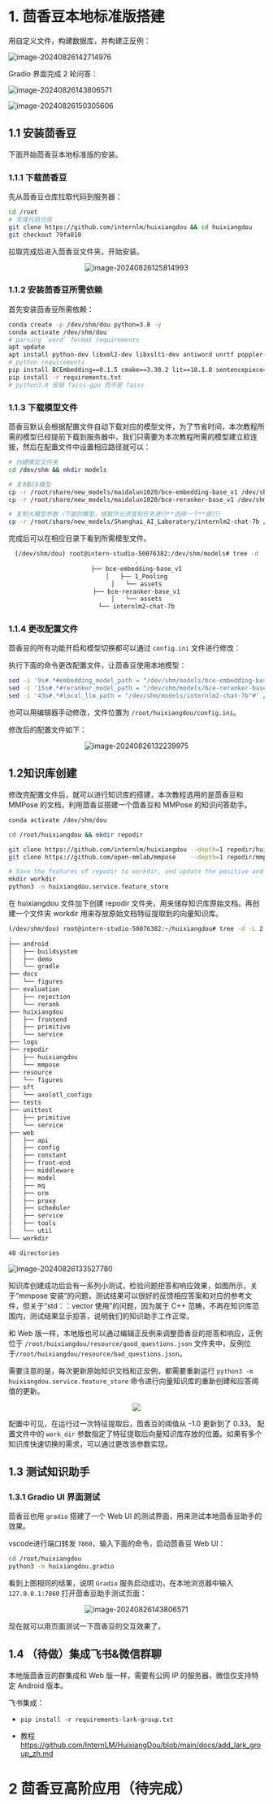 

# 1. 茴香豆本地标准版搭建

用自定义文件，构建数据库，并构建正反例：

![image-20240826142714976](./image-20240826142714976.png)

 Gradio 界面完成 2 轮问答：

![image-20240826143806571](./image-20240826143806571.png)

![image-20240826150305606](./image-20240826150305606.png)

## 1.1  安装茴香豆

下面开始茴香豆本地标准版的安装。

### 1.1.1 下载茴香豆

先从茴香豆仓库拉取代码到服务器：

```bash
cd /root
# 克隆代码仓库
git clone https://github.com/internlm/huixiangdou && cd huixiangdou
git checkout 79fa810
```

拉取完成后进入茴香豆文件夹，开始安装。

<div align="center">

![image-20240826125814993](./image-20240826125814993.png)

</div>

### 1.1.2 安装茴香豆所需依赖

首先安装茴香豆所需依赖：

```bash
conda create -p /dev/shm/dou python=3.8 -y
conda activate /dev/shm/dou
# parsing `word` format requirements
apt update
apt install python-dev libxml2-dev libxslt1-dev antiword unrtf poppler-utils pstotext tesseract-ocr flac ffmpeg lame libmad0 libsox-fmt-mp3 sox libjpeg-dev swig libpulse-dev
# python requirements
pip install BCEmbedding==0.1.5 cmake==3.30.2 lit==18.1.8 sentencepiece==0.2.0 protobuf==5.27.3 accelerate==0.33.0
pip install -r requirements.txt
# python3.8 安装 faiss-gpu 而不是 faiss
```

### 1.1.3 下载模型文件

茴香豆默认会根据配置文件自动下载对应的模型文件，为了节省时间，本次教程所需的模型已经提前下载到服务器中，我们只需要为本次教程所需的模型建立软连接，然后在配置文件中设置相应路径就可以：

```bash
# 创建模型文件夹
cd /dev/shm && mkdir models

# 复制BCE模型
cp -r /root/share/new_models/maidalun1020/bce-embedding-base_v1 /dev/shm/models/bce-embedding-base_v1
cp -r /root/share/new_models/maidalun1020/bce-reranker-base_v1 /dev/shm/models/bce-reranker-base_v1

# 复制大模型参数（下面的模型，根据作业进度和任务进行**选择一个**就行）
cp -r /root/share/new_models/Shanghai_AI_Laboratory/internlm2-chat-7b /dev/shm/models/internlm2-chat-7b
```

完成后可以在相应目录下看到所需模型文件。

<div align="center">

```bash
(/dev/shm/dou) root@intern-studio-50076382:/dev/shm/models# tree -d
.
├── bce-embedding-base_v1
│   ├── 1_Pooling
│   └── assets
├── bce-reranker-base_v1
│   └── assets
└── internlm2-chat-7b
```

</div>

### 1.1.4 更改配置文件

茴香豆的所有功能开启和模型切换都可以通过 `config.ini` 文件进行修改：</div>

执行下面的命令更改配置文件，让茴香豆使用本地模型：

```bash
sed -i '9s#.*#embedding_model_path = "/dev/shm/models/bce-embedding-base_v1"#' /root/huixiangdou/config.ini
sed -i '15s#.*#reranker_model_path = "/dev/shm/models/bce-reranker-base_v1"#' /root/huixiangdou/config.ini
sed -i '43s#.*#local_llm_path = "/dev/shm/models/internlm2-chat-7b"#' /root/huixiangdou/config.ini
```

也可以用编辑器手动修改，文件位置为 `/root/huixiangdou/config.ini`。

修改后的配置文件如下：

<div align="center">

![image-20240826132239975](./image-20240826132239975.png)

</div>

## 1.2知识库创建

修改完配置文件后，就可以进行知识库的搭建，本次教程选用的是茴香豆和 MMPose 的文档，利用茴香豆搭建一个茴香豆和 MMPose 的知识问答助手。

```bash
conda activate /dev/shm/dou

cd /root/huixiangdou && mkdir repodir

git clone https://github.com/internlm/huixiangdou --depth=1 repodir/huixiangdou
git clone https://github.com/open-mmlab/mmpose    --depth=1 repodir/mmpose

# Save the features of repodir to workdir, and update the positive and negative example thresholds into `config.ini`
mkdir workdir
python3 -m huixiangdou.service.feature_store
```

在 huixiangdou 文件加下创建 repodir 文件夹，用来储存知识库原始文档。再创建一个文件夹 workdir 用来存放原始文档特征提取到的向量知识库。

```bash
(/dev/shm/dou) root@intern-studio-50076382:~/huixiangdou# tree -d -L 2
.
├── android
│   ├── buildsystem
│   ├── demo
│   └── gradle
├── docs
│   └── figures
├── evaluation
│   ├── rejection
│   └── rerank
├── huixiangdou
│   ├── frontend
│   ├── primitive
│   └── service
├── logs
├── repodir
│   ├── huixiangdou
│   └── mmpose
├── resource
│   └── figures
├── sft
│   └── axolotl_configs
├── tests
├── unittest
│   ├── primitive
│   └── service
├── web
│   ├── api
│   ├── config
│   ├── constant
│   ├── front-end
│   ├── middleware
│   ├── model
│   ├── mq
│   ├── orm
│   ├── proxy
│   ├── scheduler
│   ├── service
│   ├── tools
│   └── util
└── workdir

40 directories
```

![image-20240826133527780](./image-20240826133527780.png)

知识库创建成功后会有一系列小测试，检验问题拒答和响应效果，如图所示，关于“mmpose 安装”的问题，测试结果可以很好的反馈相应答案和对应的参考文件，但关于“std：：vector 使用”的问题，因为属于 C++ 范畴，不再在知识库范围内，测试结果显示拒答，说明我们的知识助手工作正常。

和 Web 版一样，本地版也可以通过编辑正反例来调整茴香豆的拒答和响应，正例位于 `/root/huixiangdou/resource/good_questions.json` 文件夹中，反例位于`/root/huixiangdou/resource/bad_questions.json`。

需要注意的是，每次更新原始知识文档和正反例，都需要重新运行 `python3 -m huixiangdou.service.feature_store` 命令进行向量知识库的重新创建和应答阈值的更新。

<div align="center">

![](<https://raw.githubusercontent.com/fzd9752/pic_img/main/imgs/Screenshot 2024-08-24 at 16.21.24.png>)

</div>

配置中可见，在运行过一次特征提取后，茴香豆的阈值从 -1.0 更新到了 0.33。 配置文件中的 `work_dir` 参数指定了特征提取后向量知识库存放的位置。如果有多个知识库快速切换的需求，可以通过更改该参数实现。

## 1.3 测试知识助手

### 1.3.1 Gradio UI 界面测试

茴香豆也用 `gradio` 搭建了一个 Web UI 的测试界面，用来测试本地茴香豆助手的效果。

vscode进行端口转发 `7860`，输入下面的命令，启动茴香豆 Web UI：

```bash
cd /root/huixiangdou
python3 -m huixiangdou.gradio
```

<div align="center">

</div>

看到上图相同的结果，说明 `Gradio` 服务启动成功，在本地浏览器中输入 `127.0.0.1:7860` 打开茴香豆助手测试页面：

<div align="center">

![image-20240826143806571](./image-20240826143806571.png)

</div>

现在就可以用页面测试一下茴香豆的交互效果了。

## 1.4 （待做）集成飞书&微信群聊

本地版茴香豆的群集成和 Web 版一样，需要有公网 IP 的服务器，微信仅支持特定 Android 版本。

飞书集成：

* `pip install -r requirements-lark-group.txt`

* 教程 https://github.com/InternLM/HuixiangDou/blob/main/docs/add_lark_group_zh.md

# 2 茴香豆高阶应用（待完成）

